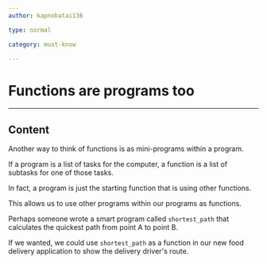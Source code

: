 ```yaml
---
author: kapnobatai136

type: normal

category: must-know

---
```


# Functions are programs too

---
## Content

Another way to think of functions is as mini-programs within a program.

If a program is a list of tasks for the computer, a function is a list of subtasks for one of those tasks.

In fact, a program is just the starting function that is using other functions.

This allows us to use other programs within our programs as functions.

Perhaps someone wrote a smart program called `shortest_path` that calculates the quickest path from point A to point B. 

If we wanted, we could use `shortest_path` as a function in our new food delivery application to show the delivery driver's route.